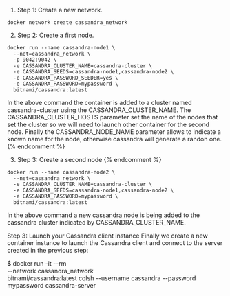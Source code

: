 1. Step 1: Create a new network.
```docker
docker network create cassandra_network
```

2. Step 2: Create a first node.
```docker
docker run --name cassandra-node1 \
  --net=cassandra_network \
  -p 9042:9042 \
  -e CASSANDRA_CLUSTER_NAME=cassandra-cluster \
  -e CASSANDRA_SEEDS=cassandra-node1,cassandra-node2 \
  -e CASSANDRA_PASSWORD_SEEDER=yes \
  -e CASSANDRA_PASSWORD=mypassword \
  bitnami/cassandra:latest
```

In the above command the container is added to a cluster named cassandra-cluster using the
CASSANDRA_CLUSTER_NAME. The CASSANDRA_CLUSTER_HOSTS parameter set the name of the nodes
that set the cluster so we will need to launch other container for the second node.
Finally the CASSANDRA_NODE_NAME parameter allows to indicate a known name for the node,
otherwise cassandra will generate a randon one.
{% endcomment %}

3. Step 3: Create a second node {% endcomment %}
```docker
docker run --name cassandra-node2 \
  --net=cassandra_network \
  -e CASSANDRA_CLUSTER_NAME=cassandra-cluster \
  -e CASSANDRA_SEEDS=cassandra-node1,cassandra-node2 \
  -e CASSANDRA_PASSWORD=mypassword \
  bitnami/cassandra:latest
```

In the above command a new cassandra node is being
added to the cassandra cluster indicated by CASSANDRA_CLUSTER_NAME.

<!--  -->
Step 3: Launch your Cassandra client instance
Finally we create a new container instance to launch the Cassandra client and connect to the server created in the previous step:

$ docker run -it --rm \
    --network cassandra_network \
    bitnami/cassandra:latest cqlsh --username cassandra --password mypassword cassandra-server
<!--  -->